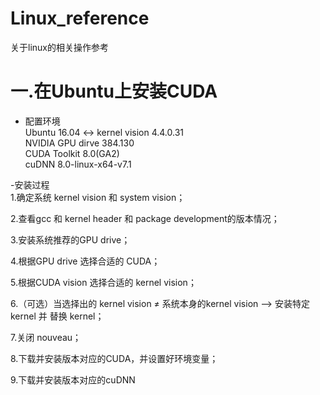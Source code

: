 # Linux_reference
关于linux的相关操作参考

# 一.在Ubuntu上安装CUDA
- 配置环境  
Ubuntu 16.04 <-> kernel vision 4.4.0.31  
NVIDIA GPU dirve 384.130  
CUDA Toolkit 8.0(GA2)  
cuDNN 8.0-linux-x64-v7.1  
  
-安装过程  
1.确定系统 kernel vision 和 system vision；  
  
2.查看gcc 和 kernel header 和 package development的版本情况；  
  
3.安装系统推荐的GPU drive；  
  
4.根据GPU drive 选择合适的 CUDA；  
  
5.根据CUDA vision 选择合适的 kernel vision；  
  
6.（可选）当选择出的 kernel vision ≠ 系统本身的kernel vision  --> 安装特定kernel 并 替换 kernel；  
  
7.关闭 nouveau；  
  
8.下载并安装版本对应的CUDA，并设置好环境变量；  
  
9.下载并安装版本对应的cuDNN
